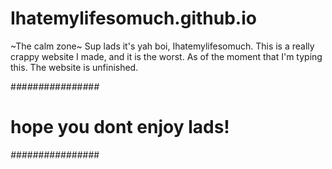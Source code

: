# Ihatemylifesomuch.github.io
~The calm zone~
Sup lads it's yah boi, Ihatemylifesomuch. This is a really crappy website I made, and it is the worst. As of the moment that I'm typing 
this. The website is unfinished. 

#*#*#*#*#*#*#*#*#*#*#*#*#*#*#*#*
# hope you dont enjoy lads!   #
*#*#*#*#*#*#*#*#*#*#*#*#*#*#*#*#



